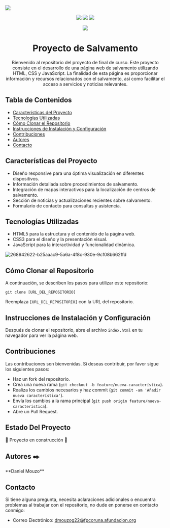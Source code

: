 <img src="https://github.com/DanielMouzo/Proyecto/assets/128789303/1574d779-af55-4cf5-98c3-d4ffb3dbbdfb">
<p align="center">
  <img src="https://img.shields.io/badge/HTML5-E34F26?logo=html5&logoColor=fff&style=flat-square">
  <img src="https://img.shields.io/badge/CSS3-1572B6?logo=css3&logoColor=fff&style=flat-square">
  <img src="https://img.shields.io/badge/JavaScript-F7DF1E?logo=javascript&logoColor=000&style=flat-square">
</p>

<p align="center">
 <img src="https://img.shields.io/badge/STATUS-EN%20DESAROLLO-green">
</p>

<h1 align="center">Proyecto de Salvamento</h1>

<p align="center">
    Bienvenido al repositorio del proyecto de final de curso. Este proyecto consiste en el desarrollo de una página web de salvamento utilizando HTML, CSS y JavaScript. La finalidad de esta página es proporcionar información y recursos relacionados con el salvamento, así como facilitar el acceso a servicios y noticias relevantes.
</p>
<h2>Tabla de Contenidos</h2>
    <ul>
        <li><a href="#características-del-proyecto">Características del Proyecto</a></li>
        <li><a href="#tecnologías-utilizadas">Tecnologías Utilizadas</a></li>
        <li><a href="#como-clonar-el-repositorio">Cómo Clonar el Repositorio</a></li>
        <li><a href="#instrucciones-de-instalación-y-configuración">Instrucciones de Instalación y Configuración</a></li>
        <li><a href="#contribuciones">Contribuciones</a></li>
        <li><a href="#autores">Autores</a></li>
        <li><a href="#contacto">Contacto</a></li>
    </ul>

<h2 id="características-del-proyecto">Características del Proyecto</h2>
    <ul>
        <li>Diseño responsive para una óptima visualización en diferentes dispositivos.</li>
        <li>Información detallada sobre procedimientos de salvamento.</li>
        <li>Integración de mapas interactivos para la localización de centros de salvamento.</li>
        <li>Sección de noticias y actualizaciones recientes sobre salvamento.</li>
        <li>Formulario de contacto para consultas y asistencia.</li>
    </ul>

<h2 id="tecnologías-utilizadas">Tecnologías Utilizadas</h2>
    <ul>
        <li>HTML5 para la estructura y el contenido de la página web.</li>
        <li>CSS3 para el diseño y la presentación visual.</li>
        <li>JavaScript para la interactividad y funcionalidad dinámica.</li>
    </ul>
    
![268942622-b25aaac9-5a6a-4f8c-930e-9cf08b662ffd](https://github.com/DanielMouzo/Proyecto/assets/128789303/b5a15190-f817-435d-bbad-119e33ab8a8b)

<h2 id="como-clonar-el-repositorio">Cómo Clonar el Repositorio</h2>
    <p>A continuación, se describen los pasos para utilizar este repositorio:</p>
    <pre><code>git clone [URL_DEL_REPOSITORIO]</code></pre>
    <p>Reemplaza <code>[URL_DEL_REPOSITORIO]</code> con la URL del repositorio.</p>

<h2 id="instrucciones-de-instalación-y-configuración">Instrucciones de Instalación y Configuración</h2>
    <p>Después de clonar el repositorio, abre el archivo <code>index.html</code> en tu navegador para ver la página web.</p>

<h2 id="contribuciones">Contribuciones</h2>
    <p>Las contribuciones son bienvenidas. Si deseas contribuir, por favor sigue los siguientes pasos:</p>
    <ul>
        <li>Haz un fork del repositorio.</li>
        <li>Crea una nueva rama (<code>git checkout -b feature/nueva-característica</code>).</li>
        <li>Realiza los cambios necesarios y haz commit (<code>git commit -am 'Añadir nueva característica'</code>).</li>
        <li>Envía los cambios a la rama principal (<code>git push origin feature/nueva-característica</code>).</li>
        <li>Abre un Pull Request.</li>
    </ul>
    
<h2>Estado Del Proyecto</h2>

:construction: Proyecto en construcción :construction:

<h2 id="autores">Autores ✒️</h2>
    <p>**Daniel Mouzo**</p>

<h2 id="contacto">Contacto</h2>
    <p>Si tiene alguna pregunta, necesita aclaraciones adicionales o encuentra problemas al trabajar con el repositorio, no dude en ponerse en contacto conmigo:</p>
    <ul>
        <li>Correo Electrónico: <a href="mailto:dmouzog22@fpcoruna.afundacion.org">dmouzog22@fpcoruna.afundacion.org</a></li>
    </ul>
